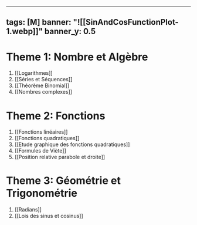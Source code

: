
---
tags: [M] 
banner: "![[SinAndCosFunctionPlot-1.webp]]"
banner_y: 0.5
---
# Theme 1: Nombre et Algèbre
1. [[Logarithmes]]
2. [[Séries et Séquences]]
3. [[Théorème Binomial]]
4. [[Nombres complexes]]

# Theme 2: Fonctions
1. [[Fonctions linéaires]]
2. [[Fonctions quadratiques]]
3. [[Etude graphique des fonctions quadratiques]]
4. [[Formules de Viète]]
5. [[Position relative parabole et droite]]

# Theme 3: Géométrie et Trigonométrie
1. [[Radians]]
2. [[Lois des sinus et cosinus]]